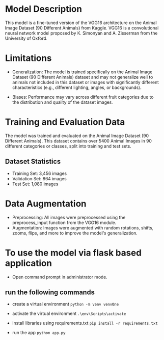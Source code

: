 # Model Description

This model is a fine-tuned version of the VGG16 architecture on the Animal Image Dataset (90 Different Animals)
from Kaggle. VGG16 is a convolutional neural network model proposed by K. Simonyan and A. Zisserman from the University of Oxford.

# Limitations

- Generalization: The model is trained specifically on the Animal Image Dataset (90 Different Animals) dataset and may not generalize well to animals not included in this dataset or images with significantly different characteristics (e.g., different lighting, angles, or backgrounds).

- Biases: Performance may vary across different fruit categories due to the distribution and quality of the dataset images.

# Training and Evaluation Data

The model was trained and evaluated on the Animal Image Dataset (90 Different Animals). This dataset contains over 5400 Animal Images in 90 different categories or classes, split into training and test sets.

## Dataset Statistics

- Training Set: 3,456 images
- Validation Set: 864 images
- Test Set: 1,080 images

# Data Augmentation

- Preprocessing: All images were preprocessed using the preprocess_input function from the VGG16 module.
- Augmentation: Images were augmented with random rotations, shifts, zooms, flips, and more to improve the model's generalization.

# To use the model via flask based application

- Open command prompt in administrator mode.

## run the following commands

- create a virtual environment
  `python -m venv venvOne`

- activate the virtual environment
  `.\env\Scripts\activate`

- install libraries using requirements.txt
  `pip install -r requirements.txt`

- run the app
  `python app.py`
